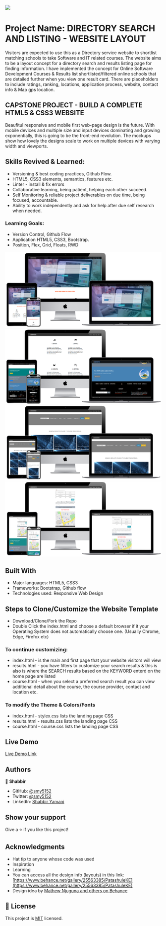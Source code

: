 ![](https://img.shields.io/badge/Microverse-blueviolet)

# Project Name: DIRECTORY SEARCH AND LISTING - WEBSITE LAYOUT

Visitors are expected to use this as a Directory service website to shortlist matching schools to take Software and IT related courses.
The website aims to be a layout concept for a directory search and results listing page for finding information. I have implemented the concept for Online Software Development Courses & Results list shortlisted/filtered online schools that are detailed further when you view one result card. There are placeholders to include ratings, ranking, locations, application process, website, contact info & Map gps location.

## CAPSTONE PROJECT - BUILD A COMPLETE HTML5 & CSS3 WEBSITE

Beaufitul responsive and mobile first web-page design is the future. With mobile devices and multiple size and input devices dominating and growing exponentially, this is going to be the front-end revolution. The mockups show how lovely the designs scale to work on multiple devices with varying width and viewports.

## Skills Revived & Learned:

- Versioning & best coding practices, Github Flow.
- HTML5, CSS3 elements, semantics, features etc.
- Linter - install & fix errors
- Collaborative learning, being patient, helping each other succeed.
- Self Monitoring & reliable project deliverables on due time, being focused, accountable.
- Ability to work independently and ask for help after due self research when needed.

### Learning Goals:

- Version Control, Github Flow
- Application HTML5, CSS3, Bootstrap.
- Position, Flex, Grid, Floats, RWD

![screenshot](assets/mockup1.png)
![screenshot](assets/mockup2.png)
![screenshot](assets/mockup3.png)
![screenshot](assets/mockup4.png)

## Built With

- Major languages: HTML5, CSS3
- Frameworks: Bootstrap, Github flow
- Technologies used: Responsive Web Design

## Steps to Clone/Customize the Website Template

- Download/Clone/Fork the Repo
- Double Click the index.html and choose a default browser if it your Operating System does not automatically choose one. (Usually Chrome, Edge, Firefox etc)

### To continue customizing:

- index.html - is the main and first page that your website visitors will view
- results.html - you have filters to customize your search results & this is also is where the SEARCH results based on the KEYWORD enterd on the home page are listed
- course.html - when you select a preferred search result you can view additional detail about the course, the course provider, contact and location etc.

### To modify the Theme & Colors/Fonts

- index.html - stylex.css lists the landing page CSS
- results.html - results.css lists the landing page CSS
- course.html - course.css lists the landing page CSS

## Live Demo

[Live Demo Link](https://smy5152.github.io/nanoverse/)

## Authors

👤 **Shabbir**

- GitHub: [@smy5152](https://github.com/smy5152)
- Twitter: [@smy5152](https://twitter.com/smy5152)
- LinkedIn: [Shabbir Yamani](https://www.linkedin.com/in/shabbirmyamani/)

## Show your support

Give a ⭐️ if you like this project!

## Acknowledgments

- Hat tip to anyone whose code was used
- Inspiration
- Learning
- You can access all the design info (layouts) in this link:
  [https://www.behance.net/gallery/25563385/PatashuleKE](https://www.behance.net/gallery/25563385/PatashuleKE)
- Design idea by [Mathew Njuguna and others on Behance](https://www.behance.net/mathewnjuguna)

## 📝 License

This project is [MIT](./LICENSE) licensed.
